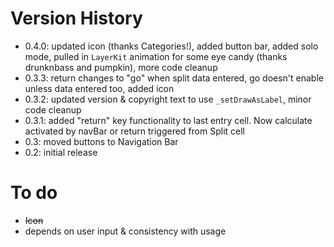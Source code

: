 # Version History #

  * 0.4.0: updated icon (thanks Categories!), added button bar, added solo mode, pulled in `LayerKit` animation for some eye candy (thanks drunknbass and pumpkin), more code cleanup
  * 0.3.3: return changes to "go" when split data entered, go doesn't enable unless data entered too, added icon
  * 0.3.2: updated version & copyright text to use `_setDrawAsLabel`, minor code cleanup
  * 0.3.1: added "return" key functionality to last entry cell. Now calculate activated by navBar or return triggered from Split cell
  * 0.3: moved buttons to Navigation Bar
  * 0.2: initial release

# To do #

  * ~~Icon~~
  * depends on user input & consistency with usage